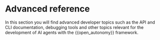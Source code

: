 # Advanced reference

In this section you will find advanced developer topics such as the API and CLI documentation,
debugging tools and other topics relevant for the development of AI agents with 
the {{open_autonomy}} framework.